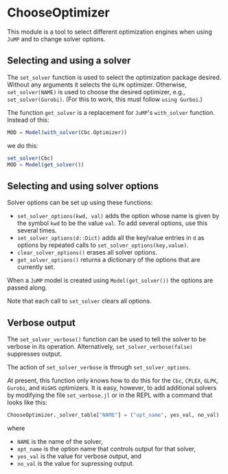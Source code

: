 # ChooseOptimizer


This module is a tool to select different optimization engines when using `JuMP`
and to change solver options.


## Selecting and using a solver

The `set_solver` function is used to select the optimization package
desired. Without any arguments it selects the `GLPK` optimizer. Otherwise,
`set_solver(NAME)` is used to choose the desired optimizer, e.g.,
`set_solver(Gurobi)`. (For this to work, this must follow
  `using Gurboi`.)

The function `get_solver` is a replacement for `JuMP`'s
`with_solver` function. Instead of this:
```julia
MOD = Model(with_solver(Cbc.Optimizer))
```
we do this:
```julia
set_solver(Cbc)
MOD = Model(get_solver())
```

## Selecting and using solver options

Solver options can be set up using these functions:

* `set_solver_options(kwd, val)` adds the option whose name is
given by the symbol `kwd` to be the value `val`. To add several
options, use this several times.
* `set_solver_options(d::Dict)` adds all the key/value entries
in `d` as options by repeated calls to `set_solver_options(key,value)`.
* `clear_solver_options()` erases all solver options.
* `get_solver_options()` returns a dictionary of the options that
are currently set.

When a `JuMP` model is created using `Model(get_solver())` the
options are passed along.

Note that each call to `set_solver` clears all options.

## Verbose output

The `set_solver_verbose()` function can be used to tell the solver to
be verbose in its operation. Alternatively, `set_solver_verbose(false)`
suppresses output.

The action of `set_solver_verbose` is through `set_solver_options`.

At present, this function only knows how to do this for the `Cbc`, `CPLEX`, `GLPK`,
`Gurobi`, and `HiGHS` optimizers. It is easy, however, to add additional
solvers by modifying the file `set_verbose.jl` or in the REPL with a command
that looks like this:
```julia
ChooseOptimizer._solver_table["NAME"] = ("opt_name", yes_val, no_val)
```
where 
+ `NAME` is the name of the solver, 
+ `opt_name` is the option name that controls output for that solver, 
+ `yes_val` is the value for verbose output, and
+ `no_val` is the value for supressing output.

